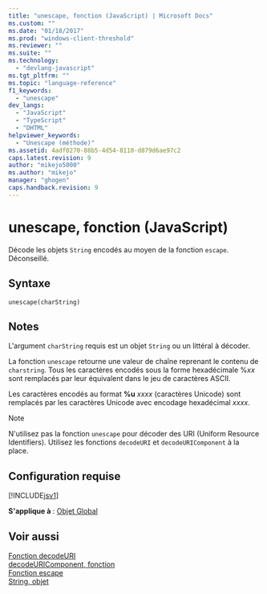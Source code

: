 ```yaml
---
title: "unescape, fonction (JavaScript) | Microsoft Docs"
ms.custom: ""
ms.date: "01/18/2017"
ms.prod: "windows-client-threshold"
ms.reviewer: ""
ms.suite: ""
ms.technology: 
  - "devlang-javascript"
ms.tgt_pltfrm: ""
ms.topic: "language-reference"
f1_keywords: 
  - "unescape"
dev_langs: 
  - "JavaScript"
  - "TypeScript"
  - "DHTML"
helpviewer_keywords: 
  - "Unescape (méthode)"
ms.assetid: 4adf0270-88b5-4d54-8110-d879d6ae97c2
caps.latest.revision: 9
author: "mikejo5000"
ms.author: "mikejo"
manager: "ghogen"
caps.handback.revision: 9
---
```

# unescape, fonction (JavaScript)
Décode les objets `String` encodés au moyen de la fonction `escape`.  Déconseillé.  
  
## Syntaxe  
  
```  
unescape(charString)   
```  
  
## Notes  
 L'argument `charString` requis est un objet `String` ou un littéral à décoder.  
  
 La fonction `unescape` retourne une valeur de chaîne reprenant le contenu de `charstring`.  Tous les caractères encodés sous la forme hexadécimale %*xx* sont remplacés par leur équivalent dans le jeu de caractères ASCII.  
  
 Les caractères encodés au format **%u** *xxxx* \(caractères Unicode\) sont remplacés par les caractères Unicode avec encodage hexadécimal *xxxx*.  
  
> [!NOTE]
>  N'utilisez pas la fonction `unescape` pour décoder des URI \(Uniform Resource Identifiers\).  Utilisez les fonctions `decodeURI` et `decodeURIComponent` à la place.  
  
## Configuration requise  
 [!INCLUDE[jsv1](../../javascript/misc/includes/jsv1-md.md)]  
  
 **S'applique à** : [Objet Global](../../javascript/reference/global-object-javascript.md)  
  
## Voir aussi  
 [Fonction decodeURI](../../javascript/reference/decodeuri-function-javascript.md)   
 [decodeURIComponent, fonction](../../javascript/reference/decodeuricomponent-function-javascript.md)   
 [Fonction escape](../../javascript/reference/escape-function-javascript.md)   
 [String, objet](../../javascript/reference/string-object-javascript.md)